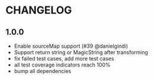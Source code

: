 # CHANGELOG

## 1.0.0

- Enable sourceMap support (#39 @danielgindi)
- Support return string or MagicString after transforming
- fix failed test cases, add more test cases
- all test coverage indicators reach 100%
- bump all dependencies
